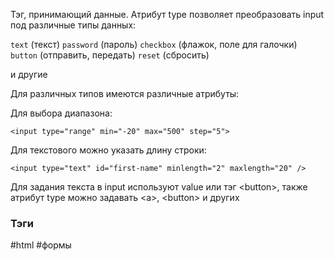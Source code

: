 Тэг, принимающий данные.
Атрибут type позволяет преобразовать input под различные типы данных:

`text` (текст) 
`password` (пароль) 
`checkbox` (флажок, поле для галочки) 
`button` (отправить, передать)
`reset` (сбросить)

и другие


Для различных типов имеются различные атрибуты: 

Для выбора диапазона: 
```
<input type="range" min="-20" max="500" step="5">
```

Для текстового можно указать длину строки:
```
<input type="text" id="first-name" minlength="2" maxlength="20" />
```

Для задания текста в input используют value или тэг \<button>, также атрибут type можно задавать \<a>, \<button> и других
### Тэги
#html #формы 
